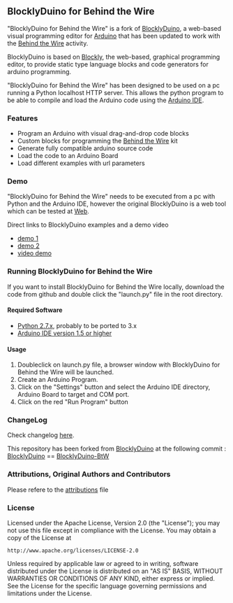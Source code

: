 ## BlocklyDuino for Behind the Wire
"BlocklyDuino for Behind the Wire" is a fork of [BlocklyDuino](https://github.com/gasolin/BlocklyDuino/), a web-based visual programming editor for [Arduino](http://www.arduino.cc/) that has been updated to work with the [Behind the Wire](https://github.com/carlospamg/BehindTheWire) activity.

BlocklyDuino is based on [Blockly](http://code.google.com/p/blockly/), the web-based, graphical programming editor, to provide static type language blocks and code generators for arduino programming.

"BlocklyDuino for Behind the Wire" has been designed to be used on a pc running a Python localhost HTTP server. This allows the python program to be able to compile and load the Arduino code using the [Arduino IDE](http://arduino.cc/en/main/software).

### Features

* Program an Arduino with visual drag-and-drop code blocks
* Custom blocks for programming the [Behind the Wire](https://github.com/carlospamg/BehindTheWire) kit
* Generate fully compatible arduino source code
* Load the code to an Arduino Board
* Load different examples with url parameters

### Demo

"BlocklyDuino for Behind the Wire" needs to be executed from a pc with Python and the Arduino IDE, however the original BlocklyDuino is a web tool which can be tested at
[Web](http://www.gasolin.idv.tw/public/blockly/demos/blocklyduino/index.html).

Direct links to BlocklyDuino examples and a demo video
* [demo 1](http://www.gasolin.idv.tw/public/blockly/demos/blocklyduino/index.html?url=/public/blockly/demos/blocklyduino/examples/blink.xml)
* [demo 2](http://www.gasolin.idv.tw/public/blockly/demos/blocklyduino/index.html?url=/public/blockly/demos/blocklyduino/examples/servo_potentio.xml)
* [video demo](http://www.youtube.com/watch?v=_swiyXcUvNY)

### Running BlocklyDuino for Behind the Wire

If you want to install BlocklyDuino for Behind the Wire locally, download the code from github and double click the "launch.py" file in the root directory.

#### Required Software
* [Python 2.7.x](https://www.python.org/download), probably to be ported to 3.x
* [Arduino IDE version 1.5 or higher](http://arduino.cc/en/main/software)

#### Usage 

1. Doubleclick on launch.py file, a browser window with BlocklyDuino for Behind the Wire will be launched.
2. Create an Arduino Program.
3. Click on the "Settings" button and select the Arduino IDE directory, Arduino Board to target and COM port.
4. Click on the red "Run Program" button

### ChangeLog

Check changelog [here](https://github.com/gasolin/BlocklyDuino/blob/master/CHANGELOG.txt).

This repository has been forked from [BlocklyDuino](https://github.com/gasolin/BlocklyDuino/) at the following commit :  [BlocklyDuino](https://github.com/gasolin/BlocklyDuino/commit/c1af9d8cfd46f9a9335989d529d20ba6a1d71228) == [BlocklyDuino-BtW](https://github.com/carlospamg/BlocklyDuino-BtW/commit/c1af9d8cfd46f9a9335989d529d20ba6a1d71228)

### Attributions, Original Authors and Contributors

Please refere to the [attributions](https://github.com/carlospamg/BlocklyDuino-BtW/blob/master/ATTRIBUTIONS.txt) file

### License

Licensed under the Apache License, Version 2.0 (the "License");
you may not use this file except in compliance with the License.
You may obtain a copy of the License at

    http://www.apache.org/licenses/LICENSE-2.0

Unless required by applicable law or agreed to in writing, software
distributed under the License is distributed on an "AS IS" BASIS,
WITHOUT WARRANTIES OR CONDITIONS OF ANY KIND, either express or implied.
See the License for the specific language governing permissions and
limitations under the License.
